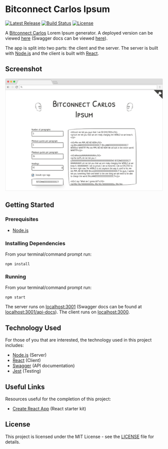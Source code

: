 # Bitconnect Carlos Ipsum

[![Latest Release](https://img.shields.io/github/release/vanillaSlice/BitconnectCarlosIpsum.svg)](https://github.com/vanillaSlice/BitconnectCarlosIpsum/releases/latest)
[![Build Status](https://img.shields.io/travis/vanillaSlice/BitconnectCarlosIpsum/master.svg)](https://travis-ci.org/vanillaSlice/BitconnectCarlosIpsum)
[![License](https://img.shields.io/github/license/vanillaSlice/BitconnectCarlosIpsum.svg)](LICENSE)

A [Bitconnect Carlos](https://www.youtube.com/watch?v=QKO6IChjojI) Lorem Ipsum generator. A deployed
version can be viewed [here](https://bitconnectcarlosipsum.mikelowe.xyz/)
(Swagger docs can be viewed [here](https://bitconnectcarlosipsum.mikelowe.xyz/api-docs)).

The app is split into two parts: the client and the server. The server is built with [Node.js](https://nodejs.org/en/)
and the client is built with [React](https://reactjs.org/).

## Screenshot

![Screenshot](/images/screenshot-2.png)

## Getting Started

### Prerequisites

* [Node.js](https://nodejs.org/en/)

### Installing Dependencies

From your terminal/command prompt run:

```
npm install
```

### Running

From your terminal/command prompt run:

```
npm start
```

The server runs on [localhost:3001](http://localhost:3001) (Swagger docs can be found at
[localhost:3001/api-docs](http://localhost:3001/api-docs)). The client runs on [localhost:3000](http://localhost:3000).

## Technology Used

For those of you that are interested, the technology used in this project includes:

* [Node.js](https://nodejs.org/en/) (Server)
* [React](https://reactjs.org/) (Client)
* [Swagger](https://swagger.io/) (API documentation)
* [Jest](https://jestjs.io/) (Testing)

## Useful Links

Resources useful for the completion of this project:

* [Create React App](https://github.com/facebook/create-react-app) (React starter kit)

## License

This project is licensed under the MIT License - see the [LICENSE](LICENSE) file for details.
